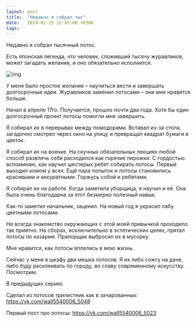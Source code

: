 ```yaml
---
layout: post
title:  "Недавно я собрал тыс"
date:   2019-02-15 12:45:00 +0300
tags:   
---
```


Недавно я собрал тысячный лотос. 

Есть японская легенда, что человек, сложивший тысячу журавликов, может загадать желание, и оно обязательно исполнится. 

![img](https://pp.userapi.com/c852136/v852136019/b4176/Kfn8ldd0EiY.jpg)

<!--excerpt-->

У меня было простое желание – научиться вести и завершать долгосрочные идеи. Журавликов заменил лотосами – они мне нравятся больше. 

Начал в апреле 17го. Получается, прошло почти два года. Хотя бы один долгосрочный проект лотосы помогли мне завершить. 

Я собирал их в перерывах между помодорами. Вставал из-за стола, загадочно смотрел через окно на улицу и превращал квадрат бумаги в цветок. 

Я собирал их на военке. На скучных обязательных лекциях любой способ развлечь себя расходился как горячие пирожки. С гордостью вспоминаю, как научил шестерых ребят собирать лотосы. Первый выходил комом у всех. Ещё пара попыток и лотосы становились красивыми и аккуратными. Горжусь собой и ребятами. 

Я собирал их на работе. Когда заметила уборщица, я научил и её. Она была очень благодарна за этот безмерно полезный навык. 

Как-то заметил начальник, заценил. На новый год я украсил лабу цветными лотосами. 

Не всегда знакомство окружающих с этой моей привычкой проходило так приятно. На сборах, исключительно в эстетических целях, прятал лотосы по казарме. Прапорщик выбросил их в мусорку. 

Мне нравится, как лотосы вплелись в мою жизнь. 

Сейчас у меня в шкафу два мешка лотосов. Я их либо сожгу на даче, либо буду расклеивать по городу, во славу современному искусству. Посмотрим. 

В предыдущих сериях 

Сделал из лотосов трилистник как в зачарованных: https://vk.com/wall5540006_5048 

Первый пост про лотосы: https://vk.com/wall5540006_5023
